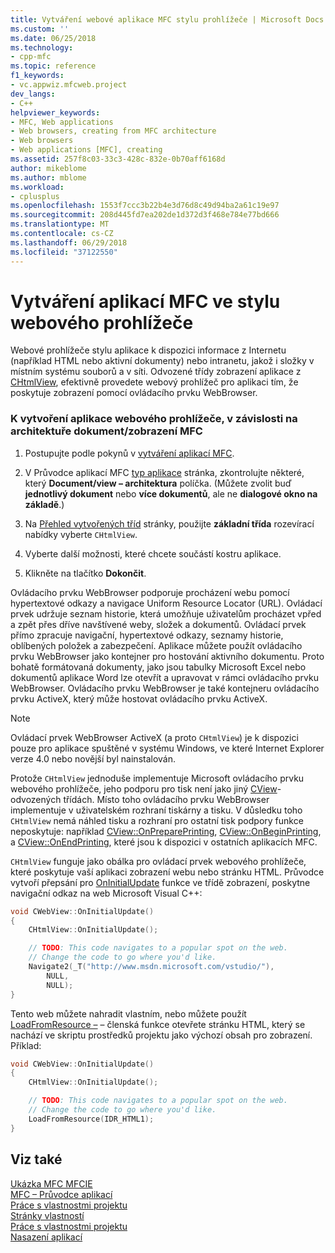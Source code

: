 ```yaml
---
title: Vytváření webové aplikace MFC stylu prohlížeče | Microsoft Docs
ms.custom: ''
ms.date: 06/25/2018
ms.technology:
- cpp-mfc
ms.topic: reference
f1_keywords:
- vc.appwiz.mfcweb.project
dev_langs:
- C++
helpviewer_keywords:
- MFC, Web applications
- Web browsers, creating from MFC architecture
- Web browsers
- Web applications [MFC], creating
ms.assetid: 257f8c03-33c3-428c-832e-0b70aff6168d
author: mikeblome
ms.author: mblome
ms.workload:
- cplusplus
ms.openlocfilehash: 1553f7ccc3b22b4e3d76d8c49d94ba2a61c19e97
ms.sourcegitcommit: 208d445fd7ea202de1d372d3f468e784e77bd666
ms.translationtype: MT
ms.contentlocale: cs-CZ
ms.lasthandoff: 06/29/2018
ms.locfileid: "37122550"
---
```

# <a name="creating-a-web-browser-style-mfc-application"></a>Vytváření aplikací MFC ve stylu webového prohlížeče
Webové prohlížeče stylu aplikace k dispozici informace z Internetu (například HTML nebo aktivní dokumenty) nebo intranetu, jakož i složky v místním systému souborů a v síti. Odvozené třídy zobrazení aplikace z [CHtmlView](../../mfc/reference/chtmlview-class.md), efektivně provedete webový prohlížeč pro aplikaci tím, že poskytuje zobrazení pomocí ovládacího prvku WebBrowser.  
  
### <a name="to-create-a-web-browser-application-based-on-the-mfc-documentview-architecture"></a>K vytvoření aplikace webového prohlížeče, v závislosti na architektuře dokument/zobrazení MFC  
  
1.  Postupujte podle pokynů v [vytváření aplikací MFC](../../mfc/reference/creating-an-mfc-application.md).  
  
2.  V Průvodce aplikací MFC [typ aplikace](../../mfc/reference/application-type-mfc-application-wizard.md) stránka, zkontrolujte některé, který **Document/view – architektura** políčka. (Můžete zvolit buď **jednotlivý dokument** nebo **více dokumentů**, ale ne **dialogové okno na základě**.)  
  
3.  Na [Přehled vytvořených tříd](../../mfc/reference/generated-classes-mfc-application-wizard.md) stránky, použijte **základní třída** rozevírací nabídky vyberte `CHtmlView`.  
  
4.  Vyberte další možnosti, které chcete součástí kostru aplikace.  
  
5.  Klikněte na tlačítko **Dokončit**.  
  
 Ovládacího prvku WebBrowser podporuje procházení webu pomocí hypertextové odkazy a navigace Uniform Resource Locator (URL). Ovládací prvek udržuje seznam historie, která umožňuje uživatelům procházet vpřed a zpět přes dříve navštívené weby, složek a dokumentů. Ovládací prvek přímo zpracuje navigační, hypertextové odkazy, seznamy historie, oblíbených položek a zabezpečení. Aplikace můžete použít ovládacího prvku WebBrowser jako kontejner pro hostování aktivního dokumentu. Proto bohatě formátovaná dokumenty, jako jsou tabulky Microsoft Excel nebo dokumentů aplikace Word lze otevřít a upravovat v rámci ovládacího prvku WebBrowser. Ovládacího prvku WebBrowser je také kontejneru ovládacího prvku ActiveX, který může hostovat ovládacího prvku ActiveX.  
  
> [!NOTE]
>  Ovládací prvek WebBrowser ActiveX (a proto `CHtmlView`) je k dispozici pouze pro aplikace spuštěné v systému Windows, ve které Internet Explorer verze 4.0 nebo novější byl nainstalován.  
  
 Protože `CHtmlView` jednoduše implementuje Microsoft ovládacího prvku webového prohlížeče, jeho podporu pro tisk není jako jiný [CView](../../mfc/reference/cview-class.md)-odvozených třídách. Místo toho ovládacího prvku WebBrowser implementuje v uživatelském rozhraní tiskárny a tisku. V důsledku toho `CHtmlView` nemá náhled tisku a rozhraní pro ostatní tisk podpory funkce neposkytuje: například [CView::OnPreparePrinting](../../mfc/reference/cview-class.md#onprepareprinting), [CView::OnBeginPrinting](../../mfc/reference/cview-class.md#onbeginprinting), a [CView::OnEndPrinting](../../mfc/reference/cview-class.md#onendprinting), které jsou k dispozici v ostatních aplikacích MFC.  
  
 `CHtmlView` funguje jako obálka pro ovládací prvek webového prohlížeče, které poskytuje vaší aplikaci zobrazení webu nebo stránku HTML. Průvodce vytvoří přepsání pro [OnInitialUpdate](../../mfc/reference/cview-class.md#oninitialupdate) funkce ve třídě zobrazení, poskytne navigační odkaz na web Microsoft Visual C++:  
  
```cpp
void CWebView::OnInitialUpdate()  
{  
    CHtmlView::OnInitialUpdate();

    // TODO: This code navigates to a popular spot on the web.
    // Change the code to go where you'd like.  
    Navigate2(_T("http://www.msdn.microsoft.com/vstudio/"),
        NULL,
        NULL);
}
```

Tento web můžete nahradit vlastním, nebo můžete použít [LoadFromResource –](../../mfc/reference/chtmlview-class.md#loadfromresource) – členská funkce otevřete stránku HTML, který se nachází ve skriptu prostředků projektu jako výchozí obsah pro zobrazení. Příklad:  
  
```cpp
void CWebView::OnInitialUpdate()  
{  
    CHtmlView::OnInitialUpdate();

    // TODO: This code navigates to a popular spot on the web.
    // Change the code to go where you'd like.  
    LoadFromResource(IDR_HTML1);
}
```  
  
## <a name="see-also"></a>Viz také  
 [Ukázka MFC MFCIE](http://msdn.microsoft.com/en-us/7391aa0c-fca8-4994-a6c9-6c5c7470fba0)   
 [MFC – Průvodce aplikací](../../mfc/reference/mfc-application-wizard.md)   
 [Práce s vlastnostmi projektu](../../ide/working-with-project-properties.md)   
 [Stránky vlastností](../../ide/property-pages-visual-cpp.md)   
 [Práce s vlastnostmi projektu](../../ide/working-with-project-properties.md)   
 [Nasazení aplikací](http://msdn.microsoft.com/en-us/4ff8881d-0daf-47e7-bfe7-774c625031b4)

